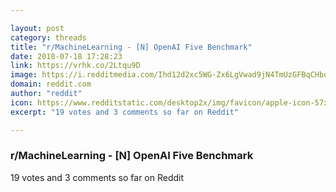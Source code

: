 ```yaml
---

layout: post
category: threads
title: "r/MachineLearning - [N] OpenAI Five Benchmark"
date: 2018-07-18 17:28:23
link: https://vrhk.co/2Ltqu9D
image: https://i.redditmedia.com/Ihd12d2xc5WG-Zx6LgVwad9jN4TmUzGFBqCHbqM3GMs.jpg?s=e25103b91028e967520cee50736263dc
domain: reddit.com
author: "reddit"
icon: https://www.redditstatic.com/desktop2x/img/favicon/apple-icon-57x57.png
excerpt: "19 votes and 3 comments so far on Reddit"

---
```


### r/MachineLearning - [N] OpenAI Five Benchmark

19 votes and 3 comments so far on Reddit